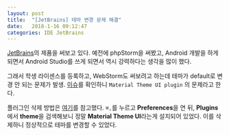 ```yaml
---
layout: post
title:  "[JetBrains] 테마 변경 문제 해결"
date:   2018-1-16 09:12:47
categories: IDE JetBrains
---
```


[JetBrains](https://www.jetbrains.com/)의 제품을 써보고 있다. 예전에 phpStorm을 써봤고, Android 개발을 하게 되면서 Android Studio를 쓰게 되면서 역시 강력하다는 생각을 많이 했다.

그래서 학생 라이센스를 등록하고, WebStorm도 써보려고 하는데 테마가 default로 변경 안 되는 문제가 발생. [이슈](https://youtrack.jetbrains.com/issue/WEB-30626)를 확인하니 `Material Theme UI plugin` 의 문제라고 한다.

플러그인 삭제 방법은 [여기](https://www.jetbrains.com/help/idea/installing-updating-and-uninstalling-repository-plugins.html)를 참고했다. `⌘,`를 누르고 **Preferences**을 연 뒤, **Plugins**에서 **theme**을 검색해보니 정말 **Material Theme UI**라는게 설치되어 있었다. 이를 삭제하니 정상적으로 테마를 변경할 수 있었다.



